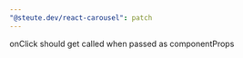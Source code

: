 ```yaml
---
"@steute.dev/react-carousel": patch
---
```


onClick should get called when passed as componentProps
